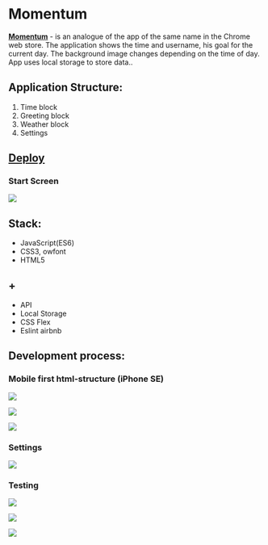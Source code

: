 # Momentum

[**Momentum**](https://boriskrasko.github.io/momentum) - is an analogue of the app of the same name in the Chrome web store. The application shows the time and username, his goal for the current day. The background image changes depending on the time of day. App uses local storage to store data..

## Application Structure:
1. Time block
2. Greeting block
3. Weather block
4. Settings


## [Deploy](https://boriskrasko.github.io/momentum)

 ### Start Screen 
 
 ![](https://boriskrasko.github.io/momentum/pages/momentum-mars.png)

## Stack: 
  * JavaScript(ES6)
  * CSS3, owfont
  * HTML5
  
## +
 * API
 * Local Storage
 * CSS Flex 
 * Eslint airbnb
 
 ## Development process:
 
 ### Mobile first html-structure (iPhone SE)
 
 ![](https://boriskrasko.github.io/momentum/pages/momentum-mobile-first-markup-structure.png)
 
 ![](https://boriskrasko.github.io/momentum/pages/momentum-mobile-first-markup.png)
 
 ![](https://boriskrasko.github.io/momentum/pages/momentum-mobile-first.png)
 
 ### Settings
 
 ![](https://boriskrasko.github.io/momentum/pages/momentum-settings.png)
 
 ### Testing
 
 ![](https://boriskrasko.github.io/momentum/pages/momentum-testing.png)
 
 ![](https://boriskrasko.github.io/momentum/pages/momentum-spice.png)
  
 ![](https://boriskrasko.github.io/momentum/pages/momentum-los-angeles.png)
